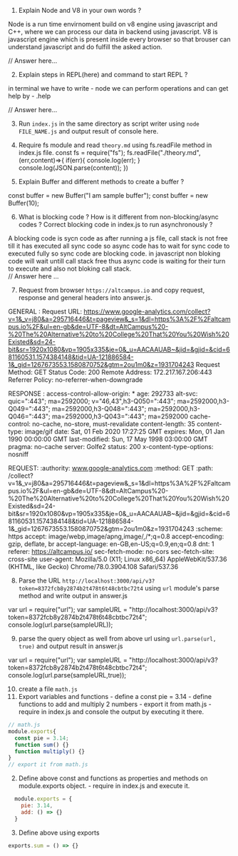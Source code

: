 1. Explain Node and V8 in your own words ? 

Node is a run time envirnoment build on v8 engine using javascript and C++, where we can process our data in backend using javascript.
V8 is javascript engine which is present inside every browser so that brouser can understand javascript and do fulfill the asked action.

// Answer here...

2. Explain steps in REPL(here) and command to start REPL ?

in terminal we have to write - node
we can perform operations and can get help by - .help

// Answer here...

3. Run `index.js` in the same directory as script writer using `node FILE_NAME.js` and output result of console here.



4. Require fs module and read `theory.md` using fs.readFile method in index.js file.
const fs = require("fs");
 fs.readFile("./theory.md",(err,content)=>{
    if(err){
      console.log(err);
    }
    console.log(JSON.parse(content));
  })

5. Explain Buffer and different methods to create a buffer ?

const buffer = new Buffer("I am sample buffer");
const buffer = new Buffer(10);

6. What is blocking code ? How is it different from non-blocking/async codes ? Correct blocking code in index.js to run asynchronously ?

A blocking code is sycn code as after running a js file, call stack is not free till it has executed all sync code so async code has to wait for sync code to executed fully so sync code are blocking code. in javascript non bloking code will wait untill call stack free thus async code is waiting for their turn to execute and also not bloking call stack.  
// Answer here ...

7. Request from browser `https://altcampus.io` and copy request, response and general headers into answer.js.

GENERAL :
Request URL: https://www.google-analytics.com/collect?v=1&_v=j80&a=295716446&t=pageview&_s=1&dl=https%3A%2F%2Faltcampus.io%2F&ul=en-gb&de=UTF-8&dt=AltCampus%20-%20The%20Alternative%20to%20College%20That%20You%20Wish%20Existed&sd=24-bit&sr=1920x1080&vp=1905x335&je=0&_u=AACAAUAB~&jid=&gjid=&cid=681160531.1574384148&tid=UA-121886584-1&_gid=1267673553.1580870752&gtm=2ou1m0&z=1931704243
Request Method: GET
Status Code: 200 
Remote Address: 172.217.167.206:443
Referrer Policy: no-referrer-when-downgrade

RESPONSE :
access-control-allow-origin: *
age: 292733
alt-svc: quic=":443"; ma=2592000; v="46,43",h3-Q050=":443"; ma=2592000,h3-Q049=":443"; ma=2592000,h3-Q048=":443"; ma=2592000,h3-Q046=":443"; ma=2592000,h3-Q043=":443"; ma=2592000
cache-control: no-cache, no-store, must-revalidate
content-length: 35
content-type: image/gif
date: Sat, 01 Feb 2020 17:27:25 GMT
expires: Mon, 01 Jan 1990 00:00:00 GMT
last-modified: Sun, 17 May 1998 03:00:00 GMT
pragma: no-cache
server: Golfe2
status: 200
x-content-type-options: nosniff

REQUEST: 
:authority: www.google-analytics.com
:method: GET
:path: /collect?v=1&_v=j80&a=295716446&t=pageview&_s=1&dl=https%3A%2F%2Faltcampus.io%2F&ul=en-gb&de=UTF-8&dt=AltCampus%20-%20The%20Alternative%20to%20College%20That%20You%20Wish%20Existed&sd=24-bit&sr=1920x1080&vp=1905x335&je=0&_u=AACAAUAB~&jid=&gjid=&cid=681160531.1574384148&tid=UA-121886584-1&_gid=1267673553.1580870752&gtm=2ou1m0&z=1931704243
:scheme: https
accept: image/webp,image/apng,image/*,*/*;q=0.8
accept-encoding: gzip, deflate, br
accept-language: en-GB,en-US;q=0.9,en;q=0.8
dnt: 1
referer: https://altcampus.io/
sec-fetch-mode: no-cors
sec-fetch-site: cross-site
user-agent: Mozilla/5.0 (X11; Linux x86_64) AppleWebKit/537.36 (KHTML, like Gecko) Chrome/78.0.3904.108 Safari/537.36

8. Parse the URL `http://localhost:3000/api/v3?token=8372fcb8y2874b2t478t6t48cbtbc72t4` using `url` module's parse method and write output in answer.js

var url = require("url");
var sampleURL = "http://localhost:3000/api/v3?token=8372fcb8y2874b2t478t6t48cbtbc72t4";
console.log(url.parse(sampleURL));


9. parse the query object as well from above url using `url.parse(url, true)` and output result in answer.js

var url = require("url");
var sampleURL = "http://localhost:3000/api/v3?token=8372fcb8y2874b2t478t6t48cbtbc72t4";
console.log(url.parse(sampleURL,true));

10. create a file `math.js`
  1. Export variables and functions
    - define a const pie = 3.14
    - define functions to add and multiply 2 numbers
    - export it from math.js
    - require in index.js and console the output by executing it there.
```js
// math.js
module.exports{
  const pie = 3.14;
  function sum() {}
  function multiply() {}
}
// export it from math.js
```

  2. Define above const and functions as properties and methods on module.exports object.
    - require in index.js and execute it.

```js
  module.exports = {
    pie: 3.14,
    add: () => {}
  }
```
  3. Define above using exports 

```js
exports.sum = () => {}
```
